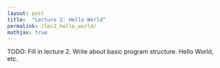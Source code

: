 ```yaml
---
layout: post
title:  "Lecture 2: Hello World"
permalink: /lec2_hello_world/
mathjax: true
---
```


TODO: Fill in lecture 2.  Write about basic program structure.  Hello World, etc.
